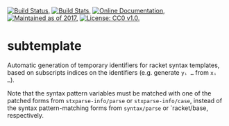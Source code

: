 [![Build Status,](https://img.shields.io/travis/jsmaniac/subtemplate/master.svg)](https://travis-ci.org/jsmaniac/subtemplate)
[![Build Stats,](https://img.shields.io/website-stats-stats%20unavailable-blue-red/http/jsmaniac.github.io/travis-stats/.svg?label=build)](http://jsmaniac.github.io/travis-stats/#jsmaniac/subtemplate)
[![Online Documentation,](https://img.shields.io/website-online-offline-blue-red/http/docs.racket-lang.org/subtemplate/.svg?label=docs)](http://docs.racket-lang.org/subtemplate/)
[![Maintained as of 2017,](https://img.shields.io/maintenance/yes/2017.svg)](https://github.com/jsmaniac/subtemplate/issues)
[![License: CC0 v1.0.](https://img.shields.io/badge/license-CC0-blue.svg)](https://creativecommons.org/publicdomain/zero/1.0/)

subtemplate
===========

Automatic generation of temporary identifiers for racket syntax templates,
based on subscripts indices on the identifiers (e.g. generate `yᵢ …` from `xᵢ
…`).

Note that the syntax pattern variables must be matched with one of the patched
forms from `stxparse-info/parse` or `stxparse-info/case`, instead of the
syntax pattern-matching forms from `syntax/parse` or `racket/base,
respectively.